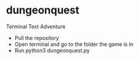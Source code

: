 # dungeonquest
Terminal Text Adventure

- Pull the repository
- Open terminal and go to the folder the game is in
- Run python3 dungeonquest.py
